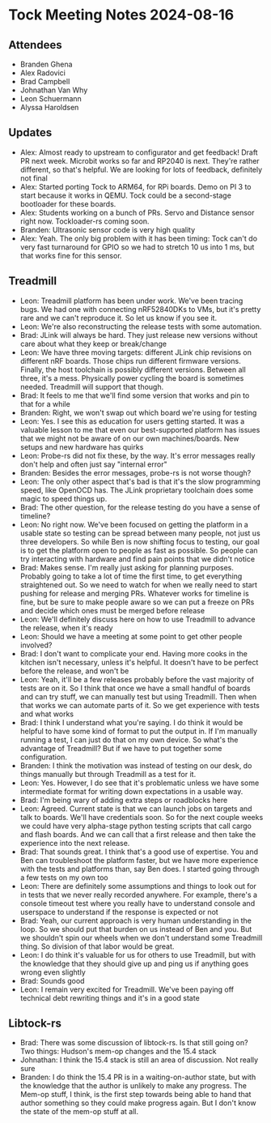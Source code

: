 # Tock Meeting Notes 2024-08-16

## Attendees
 * Branden Ghena
 * Alex Radovici
 * Brad Campbell
 * Johnathan Van Why
 * Leon Schuermann
 * Alyssa Haroldsen


## Updates
 * Alex: Almost ready to upstream to configurator and get feedback! Draft PR next week. Microbit works so far and RP2040 is next. They're rather different, so that's helpful. We are looking for lots of feedback, definitely not final
 * Alex: Started porting Tock to ARM64, for RPi boards. Demo on PI 3 to start because it works in QEMU. Tock could be a second-stage bootloader for these boards.
 * Alex: Students working on a bunch of PRs. Servo and Distance sensor right now. Tockloader-rs coming soon.
 * Branden: Ultrasonic sensor code is very high quality
 * Alex: Yeah. The only big problem with it has been timing: Tock can't do very fast turnaround for GPIO so we had to stretch 10 us into 1 ms, but that works fine for this sensor.


## Treadmill
 * Leon: Treadmill platform has been under work. We've been tracing bugs. We had one with connecting nRF52840DKs to VMs, but it's pretty rare and we can't reproduce it. So let us know if you see it.
 * Leon: We're also reconstructing the release tests with some automation.
 * Brad: JLink will always be hard. They just release new versions without care about what they keep or break/change
 * Leon: We have three moving targets: different JLink chip revisions on different nRF boards. Those chips run different firmware versions. Finally, the host toolchain is possibly different versions. Between all three, it's a mess. Physically power cycling the board is sometimes needed. Treadmill will support that though.
 * Brad: It feels to me that we'll find some version that works and pin to that for a while
 * Branden: Right, we won't swap out which board we're using for testing
 * Leon: Yes. I see this as education for users getting started. It was a valuable lesson to me that even our best-supported platform has issues that we might not be aware of on our own machines/boards. New setups and new hardware has quirks
 * Leon: Probe-rs did not fix these, by the way. It's error messages really don't help and often just say "internal error"
 * Branden: Besides the error messages, probe-rs is not worse though?
 * Leon: The only other aspect that's bad is that it's the slow programming speed, like OpenOCD has. The JLink proprietary toolchain does some magic to speed things up.
 * Brad: The other question, for the release testing do you have a sense of timeline?
 * Leon: No right now. We've been focused on getting the platform in a usable state so testing can be spread between many people, not just us three developers. So while Ben is now shifting focus to testing, our goal is to get the platform open to people as fast as possible. So people can try interacting with hardware and find pain points that we didn't notice
 * Brad: Makes sense. I'm really just asking for planning purposes. Probably going to take a lot of time the first time, to get everything straightened out. So we need to watch for when we really need to start pushing for release and merging PRs. Whatever works for timeline is fine, but be sure to make people aware so we can put a freeze on PRs and decide which ones must be merged before release
 * Leon: We'll definitely discuss here on how to use Treadmill to advance the release, when it's ready
 * Leon: Should we have a meeting at some point to get other people involved?
 * Brad: I don't want to complicate your end. Having more cooks in the kitchen isn't necessary, unless it's helpful. It doesn't have to be perfect before the release, and won't be
 * Leon: Yeah, it'll be a few releases probably before the vast majority of tests are on it. So I think that once we have a small handful of boards and can try stuff, we can manually test but using Treadmill. Then when that works we can automate parts of it. So we get experience with tests and what works
 * Brad: I think I understand what you're saying. I do think it would be helpful to have some kind of format to put the output in. If I'm manually running a test, I can just do that on my own device. So what's the advantage of Treadmill? But if we have to put together some configuration.
 * Branden: I think the motivation was instead of testing on our desk, do things manually but through Treadmill as a test for it.
 * Leon: Yes. However, I do see that it's problematic unless we have some intermediate format for writing down expectations in a usable way.
 * Brad: I'm being wary of adding extra steps or roadblocks here
 * Leon: Agreed. Current state is that we can launch jobs on targets and talk to boards. We'll have credentials soon. So for the next couple weeks we could have very alpha-stage python testing scripts that call cargo and flash boards. And we can call that a first release and then take the experience into the next release.
 * Brad: That sounds great. I think that's a good use of expertise. You and Ben can troubleshoot the platform faster, but we have more experience with the tests and platforms than, say Ben does. I started going through a few tests on my own too
 * Leon: There are definitely some assumptions and things to look out for in tests that we never really recorded anywhere. For example, there's a console timeout test where you really have to understand console and userspace to understand if the response is expected or not
 * Brad: Yeah, our current approach is very human understanding in the loop. So we should put that burden on us instead of Ben and you. But we shouldn't spin our wheels when we don't understand some Treadmill thing. So division of that labor would be great.
 * Leon: I do think it's valuable for us for others to use Treadmill, but with the knowledge that they should give up and ping us if anything goes wrong even slightly
 * Brad: Sounds good
 * Leon: I remain very excited for Treadmill. We've been paying off technical debt rewriting things and it's in a good state


## Libtock-rs
 * Brad: There was some discussion of libtock-rs. Is that still going on? Two things: Hudson's mem-op changes and the 15.4 stack
 * Johnathan: I think the 15.4 stack is still an area of discussion. Not really sure
 * Branden: I do think the 15.4 PR is in a waiting-on-author state, but with the knowledge that the author is unlikely to make any progress. The Mem-op stuff, I think, is the first step towards being able to hand that author something so they could make progress again. But I don't know the state of the mem-op stuff at all.

